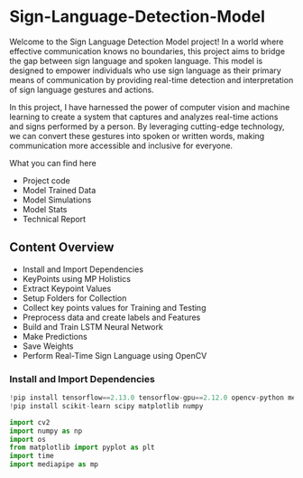 # Sign-Language-Detection-Model

Welcome to the Sign Language Detection Model project! In a world where effective communication knows no boundaries, this project aims to bridge the gap between sign language and spoken language. This model is designed to empower individuals who use sign language as their primary means of communication by providing real-time detection and interpretation of sign language gestures and actions.

In this project, I have harnessed the power of computer vision and machine learning to create a system that captures and analyzes real-time actions and signs performed by a person. By leveraging cutting-edge technology, we can convert these gestures into spoken or written words, making communication more accessible and inclusive for everyone.

What you can find here
- Project code
- Model Trained Data
- Model Simulations
- Model Stats
- Technical Report

## Content Overview
- Install and Import Dependencies
- KeyPoints using MP Holistics
- Extract Keypoint Values
- Setup Folders for Collection
- Collect key points values for Training and Testing
- Preprocess data and create labels and Features
- Build and Train LSTM Neural Network
- Make Predictions
- Save Weights
- Perform Real-Time Sign Language using OpenCV

### Install and Import Dependencies

```python
!pip install tensorflow==2.13.0 tensorflow-gpu==2.12.0 opencv-python mediapipe sklearn matplotlib
!pip install scikit-learn scipy matplotlib numpy

import cv2
import numpy as np
import os
from matplotlib import pyplot as plt
import time
import mediapipe as mp
```




